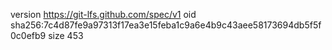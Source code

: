 version https://git-lfs.github.com/spec/v1
oid sha256:7c4d87fe9a97313f17ea3e15feba1c9a6e4b9c43aee58173694db5f5f0c0efb9
size 453
